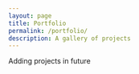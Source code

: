 ```yaml
---
layout: page
title: Portfolio
permalink: /portfolio/
description: A gallery of projects
---
```


Adding projects in future

